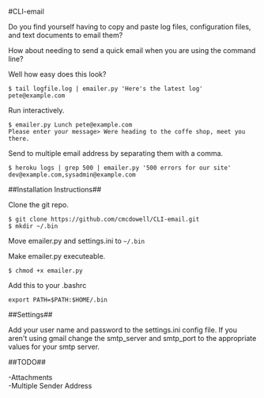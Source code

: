 #CLI-email  

Do you find yourself having to copy and paste log files, configuration files,
and text documents to email them?  
  
How about needing to send a quick email when you are using the command line?  
  
Well how easy does this look?  
  
    $ tail logfile.log | emailer.py 'Here's the latest log' pete@example.com

Run interactively.

    $ emailer.py Lunch pete@example.com
    Please enter your message> Were heading to the coffe shop, meet you there.

Send to multiple email address by separating them with a comma.

    $ heroku logs | grep 500 | emailer.py '500 errors for our site' dev@example.com,sysadmin@example.com

##Installation Instructions##

Clone the git repo.

    $ git clone https://github.com/cmcdowell/CLI-email.git
    $ mkdir ~/.bin

Move emailer.py and settings.ini to `~/.bin`  
  
Make emailer.py executeable.

    $ chmod +x emailer.py
    
Add this to your .bashrc

    export PATH=$PATH:$HOME/.bin

##Settings##

Add your user name and password to the settings.ini config file. If you aren't
using gmail change the smtp_server and smtp_port to the appropriate values for
your smtp server.

##TODO##

-Attachments  
-Multiple Sender Address
